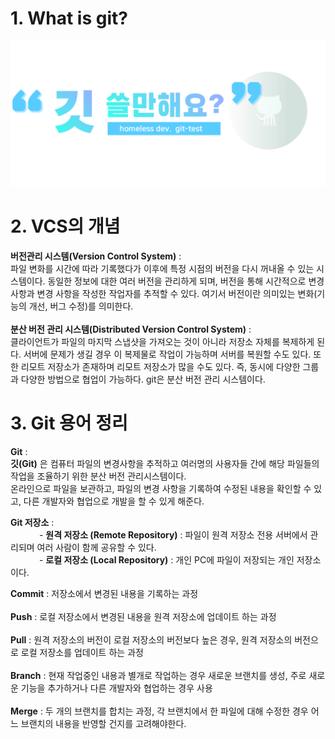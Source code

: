 # 1. What is git?

<img src="./git-test-logo.png"/>


<br>

# 2. VCS의 개념
 **버전관리 시스템(Version Control System)**  : <br>
 파일 변화를 시간에 따라 기록했다가 이후에 특정 시점의 버전을 다시 꺼내올 수 있는 시스템이다.
 동일한 정보에 대한 여러 버전을 관리하게 되며, 버전을 통해 시간적으로 변경 사항과 변경 사항을 작성한 작업자를 추적할 수 있다.
 여기서 버전이란 의미있는 변화(기능의 개선, 버그 수정)를 의미한다.
 <br><br>
 **분산 버전 관리 시스템(Distributed Version Control System)**  : <br>
 클라이언트가 파일의 마지막 스냅샷을 가져오는 것이 아니라 저장소 자체를 복제하게 된다.
 서버에 문제가 생길 경우 이 복제물로 작업이 가능하며 서버를 복원할 수도 있다. 또한 리모트 저장소가 존재하며 리모트 저장소가 많을 수도 있다.
 즉, 동시에 다양한 그룹과 다양한 방법으로 협업이 가능하다. git은 분산 버전 관리 시스템이다.

# 3. Git 용어 정리
 **Git** : <br>
 **깃(Git)** 은 컴퓨터 파일의 변경사항을 추적하고 여러명의 사용자들 간에 해당 파일들의 작업을 조율하기 위한 분산 버전 관리시스템이다.<br>
 온라인으로 파일을 보관하고, 파일의 변경 사항을 기록하여 수정된 내용을 확인할 수 있고, 다른 개발자와 협업으로 개발을 할 수 있게 해준다.
<br>
 

 **Git 저장소** : <br>
 &emsp;&emsp;&emsp; - **원격 저장소 (Remote Repository)** : 파일이 원격 저장소 전용 서버에서 관리되며 여러 사람이 함께 공유할 수 있다. <br>
 &emsp;&emsp;&emsp; - **로컬 저장소 (Local Repository)** : 개인 PC에 파일이 저장되는 개인 저장소이다. 
 
 **Commit** : 저장소에서 변경된 내용을 기록하는 과정 <br><br>
 **Push** : 로컬 저장소에서 변경된 내용을 원격 저장소에 업데이트 하는 과정 <br><br>
 **Pull** : 원격 저장소의 버전이 로컬 저장소의 버전보다 높은 경우, 원격 저장소의 버전으로 로컬 저장소를 업데이트 하는 과정<br><br>
 **Branch** : 현재 작업중인 내용과 별개로 작업하는 경우 새로운 브랜치를 생성, 주로 새로운 기능을 추가하거나 다른 개발자와 협업하는 경우 사용
 <br><br>
 **Merge** : 두 개의 브랜치를 합치는 과정, 각 브랜치에서 한 파일에 대해 수정한 경우 어느 브랜치의 내용을 반영할 건지를 고려해야한다.
 
 
